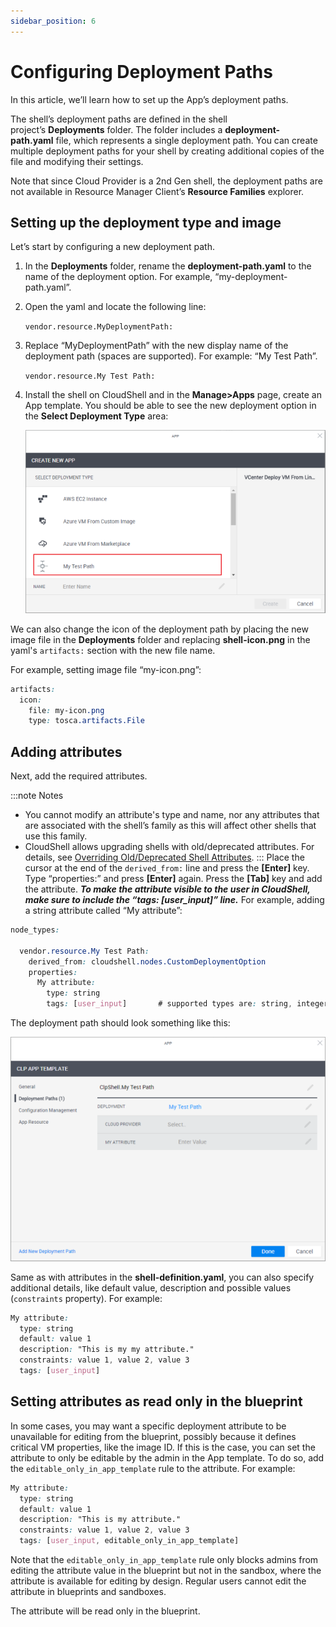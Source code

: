```yaml
---
sidebar_position: 6
---
```


# Configuring Deployment Paths

In this article, we’ll learn how to set up the App’s deployment paths.

The shell’s deployment paths are defined in the shell project’s **Deployments** folder. The folder includes a **deployment\-path.yaml** file, which represents a single deployment path. You can create multiple deployment paths for your shell by creating additional copies of the file and modifying their settings.

Note that since Cloud Provider is a 2nd Gen shell, the deployment paths are not available in Resource Manager Client’s **Resource Families** explorer.

## Setting up the deployment type and image

Let’s start by configuring a new deployment path.

1. In the **Deployments** folder, rename the **deployment\-path.yaml** to the name of the deployment option. For example, “my-deployment\-path.yaml”.
    
2. Open the yaml and locate the following line:
    
    `vendor.resource.MyDeploymentPath:`
    
3. Replace “MyDeploymentPath” with the new display name of the deployment path (spaces are supported). For example: “My Test Path”.
    
    `vendor.resource.My Test Path:`
    
4. Install the shell on CloudShell and in the **Manage>Apps** page, create an App template. You should be able to see the new deployment option in the **Select Deployment Type** area:
    
    ![Resource information](/Images/Devguide-cloud-providers/Configuring-Deployment-Paths_624x380.png)
    

We can also change the icon of the deployment path by placing the new image file in the **Deployments** folder and replacing **shell-icon.png** in the yaml's `artifacts:` section with the new file name.

For example, setting image file “my-icon.png”:

```css
artifacts:
  icon:
    file: my-icon.png
    type: tosca.artifacts.File
```

## Adding attributes

Next, add the required attributes.

:::note Notes
- You cannot modify an attribute's type and name, nor any attributes that are associated with the shell’s family as this will affect other shells that use this family.
- CloudShell allows upgrading shells with old/deprecated attributes. For details, see [Overriding Old/Deprecated Shell Attributes](../developing-shells/override-old-shell-attributes.md).
:::
Place the cursor at the end of the `derived_from:` line and press the **\[Enter\]** key. Type “properties:” and press **\[Enter\]** again. Press the **\[Tab\]** key and add the attribute. ***To make the attribute visible to the user in CloudShell, make sure to include the “tags: \[user\_input\]” line.*** For example, adding a string attribute called “My attribute”:

```css
node_types:
 
  vendor.resource.My Test Path:
    derived_from: cloudshell.nodes.CustomDeploymentOption
    properties:
      My attribute:
        type: string
        tags: [user_input]       # supported types are: string, integer, float, boolean, cloudshell.datatypes.Password
```

The deployment path should look something like this:

![Resource information](/Images/Devguide-cloud-providers/Configuring-Deployment-Paths_1_624x444.png)

Same as with attributes in the **shell-definition.yaml**, you can also specify additional details, like default value, description and possible values (`constraints` property). For example:

```css
My attribute:
  type: string
  default: value 1
  description: "This is my my attribute."
  constraints: value 1, value 2, value 3
  tags: [user_input]
```

## Setting attributes as read only in the blueprint

In some cases, you may want a specific deployment attribute to be unavailable for editing from the blueprint, possibly because it defines critical VM properties, like the image ID. If this is the case, you can set the attribute to only be editable by the admin in the App template. To do so, add the `editable_only_in_app_template` rule to the attribute. For example:

```css
My attribute:
  type: string
  default: value 1
  description: "This is my attribute."
  constraints: value 1, value 2, value 3
  tags: [user_input, editable_only_in_app_template]
```

Note that the `editable_only_in_app_template` rule only blocks admins from editing the attribute value in the blueprint but not in the sandbox, where the attribute is available for editing by design. Regular users cannot edit the attribute in blueprints and sandboxes.

The attribute will be read only in the blueprint.